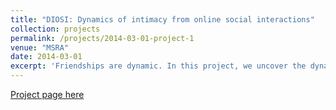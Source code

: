 ```yaml
---
title: "DIOSI: Dynamics of intimacy from online social interactions"
collection: projects
permalink: /projects/2014-03-01-project-1
venue: "MSRA"
date: 2014-03-01
excerpt: 'Friendships are dynamic. In this project, we uncover the dynamics of tie strength and online social interactions in terms of various aspects, such as reciprocity, temporality, and contextually. Based upon these dynamics, we build a learning to rank framework to predict social interactions in online social networks.'
---
```


[Project page here](https://www.microsoft.com/en-us/research/project/diosi-dynamics-intimacy-online-social-interactions/)



